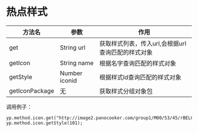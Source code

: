 # 热点样式

方法名 |  参数 |  作用
-----|----|----
get | String url | 获取样式列表，传入url,会根据url查询匹配的样式对象
getIcon | String name | 根据名字查询匹配的样式对象
getStyle | Number iconid | 根据样式Id查询匹配的样式对象
getIconPackage | 无 | 获取样式分组对象包

调用例子：

    yp.method.icon.get("http://image2.panocooker.com/group1/M00/53/45/rBELC1eE3JKACTuBAAAEayC8gz0592.png");
    yp.method.icon.getStyle(101);


